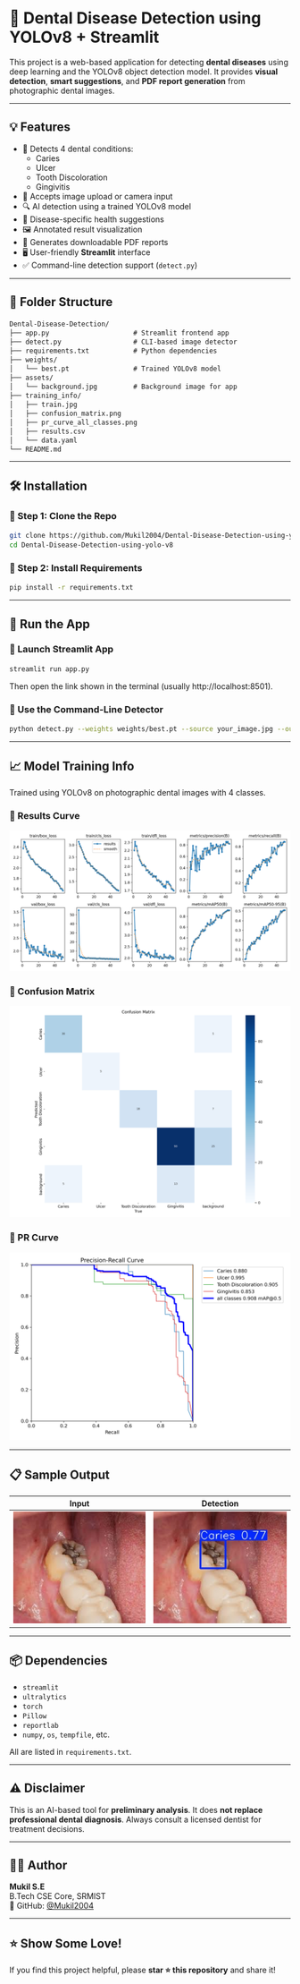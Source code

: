 
# 🦷 Dental Disease Detection using YOLOv8 + Streamlit

This project is a web-based application for detecting **dental diseases** using deep learning and the YOLOv8 object detection model. It provides **visual detection**, **smart suggestions**, and **PDF report generation** from photographic dental images.

---

## 💡 Features

- 🎯 Detects 4 dental conditions:
  - Caries
  - Ulcer
  - Tooth Discoloration
  - Gingivitis
- 📸 Accepts image upload or camera input
- 🔍 AI detection using a trained YOLOv8 model
- 🧠 Disease-specific health suggestions
- 🖼️ Annotated result visualization
- 📄 Generates downloadable PDF reports
- 🖥️ User-friendly **Streamlit** interface
- ✅ Command-line detection support (`detect.py`)

---

## 📁 Folder Structure

```
Dental-Disease-Detection/
├── app.py                     # Streamlit frontend app
├── detect.py                  # CLI-based image detector
├── requirements.txt           # Python dependencies
├── weights/
│   └── best.pt                # Trained YOLOv8 model
├── assets/
│   └── background.jpg         # Background image for app
├── training_info/
│   ├── train.jpg
│   ├── confusion_matrix.png
│   ├── pr_curve_all_classes.png
│   ├── results.csv
│   └── data.yaml
└── README.md
```

---

## 🛠️ Installation

### 🔹 Step 1: Clone the Repo

```bash
git clone https://github.com/Mukil2004/Dental-Disease-Detection-using-yolo-v8.git
cd Dental-Disease-Detection-using-yolo-v8
```

### 🔹 Step 2: Install Requirements

```bash
pip install -r requirements.txt
```

---

## 🚀 Run the App

### 🔹 Launch Streamlit App

```bash
streamlit run app.py
```

Then open the link shown in the terminal (usually http://localhost:8501).

### 🔹 Use the Command-Line Detector

```bash
python detect.py --weights weights/best.pt --source your_image.jpg --output-dir output/ --save
```

---

## 📈 Model Training Info

Trained using YOLOv8 on photographic dental images with 4 classes.

### 🔹 Results Curve

![Results Curve](training_info/results.png)

### 🔹 Confusion Matrix

![Confusion Matrix](training_info/confusion_matrix.png)

### 🔹 PR Curve

![PR Curve](training_info/PR_curve.png)

---

## 📋 Sample Output

|           Input                   |               Detection             |
|-----------------------------------|-------------------------------------|
| ![input](assets/sample_input.jpg) | ![output](assets/sample_output.jpg) |

---

## 📦 Dependencies

- `streamlit`
- `ultralytics`
- `torch`
- `Pillow`
- `reportlab`
- `numpy`, `os`, `tempfile`, etc.

All are listed in `requirements.txt`.

---

## ⚠️ Disclaimer

This is an AI-based tool for **preliminary analysis**. It does **not replace professional dental diagnosis**. Always consult a licensed dentist for treatment decisions.

---

## 🙋‍♂️ Author

**Mukil S.E**  
B.Tech CSE Core, SRMIST  
🔗 GitHub: [@Mukil2004](https://github.com/Mukil2004)

---

## ⭐ Show Some Love!

If you find this project helpful, please **star ⭐ this repository** and share it!
